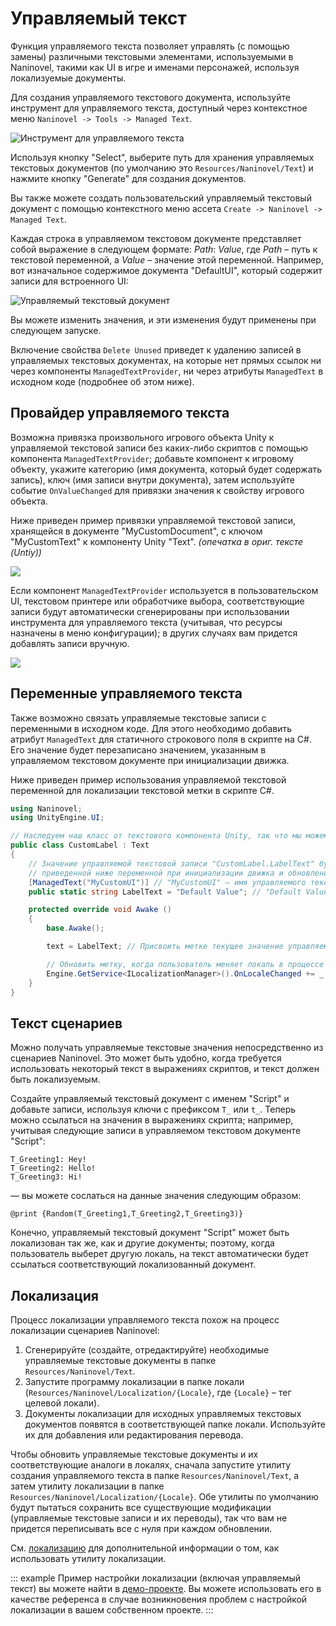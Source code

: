 # Управляемый текст

Функция управляемого текста позволяет управлять (с помощью замены) различными текстовыми элементами, используемыми в Naninovel, такими как UI в игре и именами персонажей, используя локализуемые документы.

Для создания управляемого текстового документа, используйте инструмент для управляемого текста, доступный через контекстное меню `Naninovel -> Tools -> Managed Text`.

![Инструмент для управляемого текста](https://i.gyazo.com/200680de85848f04a2eb51b063295c51.png)

Используя кнопку "Select", выберите путь для хранения управляемых текстовых документов (по умолчанию это `Resources/Naninovel/Text`) и нажмите кнопку "Generate" для создания документов.

Вы также можете создать пользовательский управляемый текстовый документ с помощью контекстного меню ассета `Create -> Naninovel -> Managed Text`.

Каждая строка в управляемом текстовом документе представляет собой выражение в следующем формате: *Path*: *Value*, где *Path* – путь к текстовой переменной, а *Value* – значение этой переменной. Например, вот изначальное содержимое документа "DefaultUI", который содержит записи для встроенного UI:

![Управляемый текстовый документ](https://i.gyazo.com/ce57c700b77818f87aabb722f2f42b78.png)

Вы можете изменить значения, и эти изменения будут применены при следующем запуске.

Включение свойства `Delete Unused` приведет к удалению записей в управляемых текстовых документах, на которые нет прямых ссылок ни через компоненты `ManagedTextProvider`, ни через атрибуты `ManagedText` в исходном коде (подробнее об этом ниже).

## Провайдер управляемого текста

Возможна привязка произвольного игрового объекта Unity к управляемой текстовой записи без каких-либо скриптов с помощью компонента `ManagedTextProvider`; добавьте компонент к игровому объекту, укажите категорию (имя документа, который будет содержать запись), ключ (имя записи внутри документа), затем используйте событие `OnValueChanged` для привязки значения к свойству игрового объекта.

Ниже приведен пример привязки управляемой текстовой записи, хранящейся в документе "MyCustomDocument", с ключом "MyCustomText" к компоненту Unity "Text". *(опечатка в ориг. тексте (Untiy))*

![](https://i.gyazo.com/f47a997052674341aa3133deeea1f1cf.png)

Если компонент `ManagedTextProvider` используется в пользовательском UI, текстовом принтере или обработчике выбора, соответствующие записи будут автоматически сгенерированы при использовании инструмента для управляемого текста (учитывая, что ресурсы назначены в меню конфигурации); в других случаях вам придется добавлять записи вручную.

![](https://i.gyazo.com/cc2ad398d1ad716cca437913553eb09c.png)

## Переменные управляемого текста

Также возможно связать управляемые текстовые записи с переменными в исходном коде. Для этого необходимо добавить атрибут `ManagedText` для статичного строкового поля в скрипте на C#. Его значение будет перезаписано значением, указанным в управляемом текстовом документе при инициализации движка.

Ниже приведен пример использования управляемой текстовой переменной для локализации текстовой метки в скрипте C#.

```csharp
using Naninovel;
using UnityEngine.UI;

// Наследуем наш класс от текстового компонента Unity, так что мы можем использовать его таким же образом?.
public class CustomLabel : Text
{
    // Значение управляемой текстовой записи "CustomLabel.LabelText" будет присвоено 
    // приведенной ниже переменной при инициализации движка и обновлении при изменении локали.
    [ManagedText("MyCustomUI")] // "MyCustomUI" – имя управляемого текстового документа, в котором будет храниться запись.
    public static string LabelText = "Default Value"; // "Default Value" – исходное значение записи.

    protected override void Awake ()
    {
        base.Awake();

        text = LabelText; // Присвоить метке текущее значение управляемой текстовой записи.

        // Обновить метку, когда пользователь меняет локаль в процессе выполнения.
        Engine.GetService<ILocalizationManager>().OnLocaleChanged += _ => text = LabelText;
    }
}
```

## Текст сценариев

Можно получать управляемые текстовые значения непосредственно из сценариев Naninovel. Это может быть удобно, когда требуется использовать некоторый текст в выражениях скриптов, и текст должен быть локализуемым.

Создайте управляемый текстовый документ с именем "Script" и добавьте записи, используя ключи с префиксом `T_` или `t_`. Теперь можно ссылаться на значения в выражениях скрипта; например, учитывая следующие записи в управляемом текстовом документе "Script":

```
T_Greeting1: Hey!
T_Greeting2: Hello!
T_Greeting3: Hi!
``` 

— вы можете сослаться на данные значения следующим образом:

```
@print {Random(T_Greeting1,T_Greeting2,T_Greeting3)}
```

Конечно, управляемый текстовый документ "Script" может быть локализован так же, как и другие документы; поэтому, когда пользователь выберет другую локаль, на текст автоматически будет ссылаться соответствующий локализованный документ.

## Локализация

Процесс локализации управляемого текста похож на процесс локализации сценариев Naninovel:

1. Сгенерируйте (создайте, отредактируйте) необходимые управляемые текстовые документы в папке `Resources/Naninovel/Text`.
2. Запустите программу локализации в папке локали (`Resources/Naninovel/Localization/{Locale}`, где `{Locale}` – тег целевой локали).
3. Документы локализации для исходных управляемых текстовых документов появятся в соответствующей папке локали. Используйте их для добавления или редактирования перевода.

Чтобы обновить управляемые текстовые документы и их соответствующие аналоги в локалях, сначала запустите утилиту создания управляемого текста в папке `Resources/Naninovel/Text`, а затем утилиту локализации в папке `Resources/Naninovel/Localization/{Locale}`. Обе утилиты по умолчанию будут пытаться сохранить все существующие модификации (управляемые текстовые записи и их переводы), так что вам не придется переписывать все с нуля при каждом обновлении.

 См. [локализацию](/ru/guide/localization.md) для дополнительной информации о том, как использовать утилиту локализации.

 ::: example
Пример настройки локализации (включая управляемый текст) вы можете найти в [демо-проекте](/ru/guide/getting-started.md#demo-project). Вы можете использовать его в качестве референса в случае возникновения проблем с настройкой локализации в вашем собственном проекте.
:::